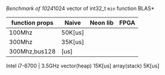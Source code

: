 *Benchmark of 1024*1024 vector of int32_t `min` function BLAS*

| function props |  Naive  |  Neon lib  |  FPGA  | 
| --- | --- | --- | --- |
| 100Mhz | 50K[us] |
| 300Mhz | 35K[us] |
| 300Mhz,bus128 | [us] |





Intel i7-6700 | 3.5GHz
vector(heap) 15K[us] 
array(stack) 5K[us] 
